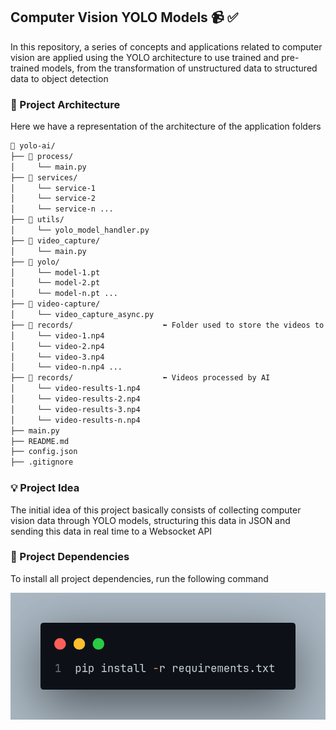 <h2>Computer Vision YOLO Models 📹 ✅</h2>

<p>
In this repository, a series of concepts and applications related to computer vision are applied using the YOLO architecture to use trained and pre-trained models, from the transformation of unstructured data to structured data to object detection
</p>

<h3>🔗 Project Architecture</h3>

<p>
Here we have a representation of the architecture of the application folders
</p>


```bash
📂 yolo-ai/
├── 📂 process/
│     └── main.py
├── 📂 services/
│     └── service-1
│     └── service-2
│     └── service-n ...
├── 📂 utils/
│     └── yolo_model_handler.py
├── 📂 video_capture/
│     └── main.py
├── 📂 yolo/
│     └── model-1.pt
│     └── model-2.pt
│     └── model-n.pt ...
├── 📂 video-capture/
│     └── video_capture_async.py
├── 📂 records/                    ⬅️ Folder used to store the videos to be processed by the AI
│     └── video-1.np4
│     └── video-2.np4
│     └── video-3.np4
│     └── video-n.np4 ...
├── 📂 records/                    ⬅️ Videos processed by AI
│     └── video-results-1.np4
│     └── video-results-2.np4
│     └── video-results-3.np4
│     └── video-results-n.np4
├── main.py
├── README.md
├── config.json
├── .gitignore
```

<h3>💡 Project Idea</h3>

<p>
The initial idea of ​​this project basically consists of collecting computer vision data through YOLO models, structuring this data in JSON and sending this data in real time to a Websocket API
</p>

<h3> 📃 Project Dependencies</h3>


<p>
To install all project dependencies, run the following command
</p>

<img src="./docs/img/requirements.png">